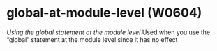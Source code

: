 # global-at-module-level (W0604)

*Using the global statement at the module level* Used when you use the
“global” statement at the module level since it has no effect
